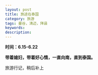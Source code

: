 ```yaml
---
layout: post
title: 旅途在泰国
category: 旅游
tags: 曼谷，清迈，拜县
keywords: 
description: 
---
```

<p><b>时间：6.15-6.22</b></p>
<p><b>带着媳妇，带着好心情，一直向南，直到泰国。</b></p>
旅游行记，稍后补上
